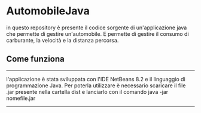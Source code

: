 # AutomobileJava

in questo repository è presente il codice sorgente di un'applicazione java che permette di gestire un'automobile.
E permette di gestire il consumo di carburante, la velocità e la distanza percorsa.

## Come funziona
_________________________________________________________________________________________________________________________________________
l'applicazione è stata sviluppata con l'IDE NetBeans 8.2 e il linguaggio di programmazione Java.
Per poterla utilizzare è necessario scaricare il file .jar presente nella cartella dist e lanciarlo con il comando java -jar nomefile.jar
_________________________________________________________________________________________________________________________________________